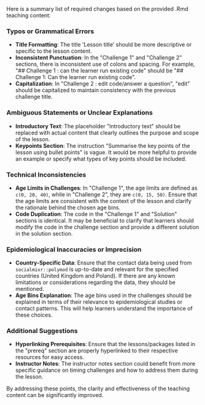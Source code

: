 Here is a summary list of required changes based on the provided .Rmd teaching content:

### Typos or Grammatical Errors
- **Title Formatting**: The title 'Lesson title' should be more descriptive or specific to the lesson content.
- **Inconsistent Punctuation**: In the "Challenge 1" and "Challenge 2" sections, there is inconsistent use of colons and spacing. For example, "## Challenge 1 : can the learner run existing code" should be "## Challenge 1: Can the learner run existing code".
- **Capitalization**: In "Challenge 2 : edit code/answer a question", "edit" should be capitalized to maintain consistency with the previous challenge title.

### Ambiguous Statements or Unclear Explanations
- **Introductory Text**: The placeholder "Introductory text" should be replaced with actual content that clearly outlines the purpose and scope of the lesson.
- **Keypoints Section**: The instruction "Summarise the key points of the lesson using bullet points" is vague. It would be more helpful to provide an example or specify what types of key points should be included.

### Technical Inconsistencies
- **Age Limits in Challenges**: In "Challenge 1", the age limits are defined as `c(0, 20, 40)`, while in "Challenge 2", they are `c(0, 15, 50)`. Ensure that the age limits are consistent with the context of the lesson and clarify the rationale behind the chosen age bins.
- **Code Duplication**: The code in the "Challenge 1" and "Solution" sections is identical. It may be beneficial to clarify that learners should modify the code in the challenge section and provide a different solution in the solution section.

### Epidemiological Inaccuracies or Imprecision
- **Country-Specific Data**: Ensure that the contact data being used from `socialmixr::polymod` is up-to-date and relevant for the specified countries (United Kingdom and Poland). If there are any known limitations or considerations regarding the data, they should be mentioned.
- **Age Bins Explanation**: The age bins used in the challenges should be explained in terms of their relevance to epidemiological studies or contact patterns. This will help learners understand the importance of these choices.

### Additional Suggestions
- **Hyperlinking Prerequisites**: Ensure that the lessons/packages listed in the "prereq" section are properly hyperlinked to their respective resources for easy access.
- **Instructor Notes**: The instructor notes section could benefit from more specific guidance on timing challenges and how to address them during the lesson.

By addressing these points, the clarity and effectiveness of the teaching content can be significantly improved.
